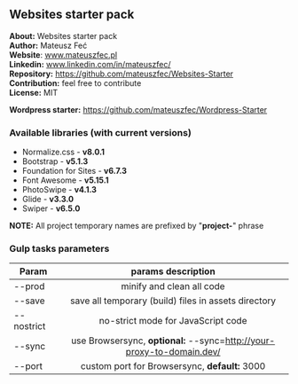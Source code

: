 ## Websites starter pack

**About:** Websites starter pack  
**Author:** Mateusz Feć  
**Website**: www.mateuszfec.pl  
**Linkedin:** www.linkedin.com/in/mateuszfec/  
**Repository:** https://github.com/mateuszfec/Websites-Starter  
**Contribution:** feel free to contribute  
**License:** MIT

**Wordpress starter:** https://github.com/mateuszfec/Wordpress-Starter

### Available libraries (with current versions)

* Normalize.css - **v8.0.1**
* Bootstrap - **v5.1.3**
* Foundation for Sites - **v6.7.3**
* Font Awesome - **v5.15.1**
* PhotoSwipe - **v4.1.3**
* Glide - **v3.3.0**
* Swiper - **v6.5.0**

**NOTE:** All project temporary names are prefixed by "**project-**" phrase

### Gulp tasks parameters

| Param       | params description                                                                  |
| ----------- |:----------------------------------------------------------------------------------:|
| --prod      | minify and clean all code                                                          |
| --save      | save all temporary (build) files in assets directory                               |
| --nostrict  | no-strict mode for JavaScript code                                                 |
| --sync      | use Browsersync, **optional:** --sync=http://your-proxy-to-domain.dev/             |
| --port      | custom port for Browsersync, **default:** 3000                                     |
